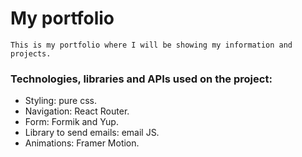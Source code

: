 # My portfolio
    This is my portfolio where I will be showing my information and projects.

### Technologies, libraries and APIs used on the project:

- Styling: pure css.
- Navigation: React Router.
- Form: Formik and Yup.
- Library to send emails: email JS.
- Animations: Framer Motion.

